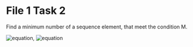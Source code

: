 # File 1 Task 2
Find a minimum number of a sequence element, that meet the condition M.  

![equation](http://www.sciweavers.org/upload/Tex2Img_1547340435/render.png), ![equation](http://www.sciweavers.org/upload/Tex2Img_1547340556/render.png)
